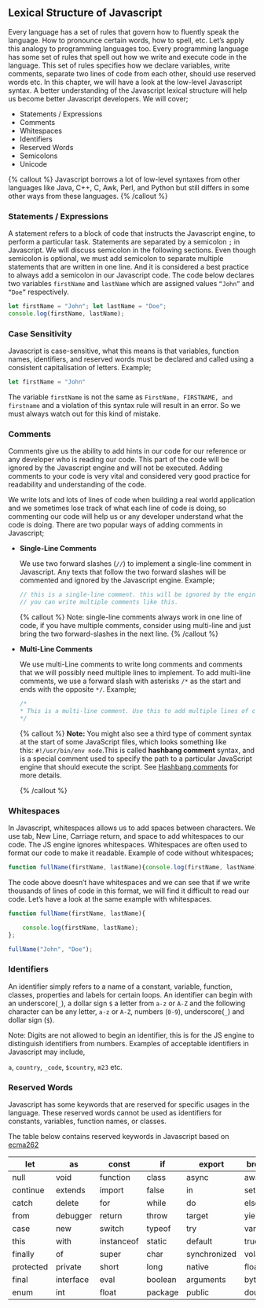 
## **Lexical Structure of Javascript**

Every language has a set of rules that govern how to fluently speak the language. How to pronounce certain words, how to spell, etc. Let’s apply this analogy to programming languages too. Every programming language has some set of rules that spell out how we write and execute code in the language. This set of rules specifies how we declare variables, write comments, separate two lines of code from each other, should use reserved words etc. In this chapter, we will have a look at the low-level Javascript syntax. A better understanding of the Javascript lexical structure will help us become better Javascript developers. We will cover;

- Statements / Expressions
- Comments
- Whitespaces
- Identifiers
- Reserved Words
- Semicolons
- Unicode

{% callout %}
Javascript borrows a lot of low-level syntaxes from other languages like Java, C++, C, Awk, Perl, and Python but still differs in some other ways from these languages.
{% /callout %}

### **Statements / Expressions**

A statement refers to a block of code that instructs the Javascript engine, to perform a particular task. Statements are separated by a semicolon `;` in Javascript. We will discuss semicolon in the following sections. Even though semicolon is optional, we must add semicolon to separate multiple statements that are written in one line. And it is considered a best practice to always add a semicolon in our Javascript code. The code below declares two variables `firstName` and `lastName` which are assigned values `“John”` and `“Doe”` respectively.

```jsx
let firstName = "John"; let lastName = "Doe";
console.log(firstName, lastName);
```

### **Case Sensitivity**

Javascript is case-sensitive, what this means is that variables, function names, identifiers, and reserved words must be declared and called using a consistent capitalisation of letters. Example;

```jsx
let firstName = "John"
```

The variable `firstName` is not the same as `FirstName, FIRSTNAME, and firstname` and a violation of this syntax rule will result in an error. So we must always watch out for this kind of mistake.

### **Comments**

Comments give us the ability to add hints in our code for our reference or any developer who is reading our code. This part of the code will be ignored by the Javascript engine and will not be executed. Adding comments to your code is very vital and considered very good practice for readability and understanding of the code. 

We write lots and lots of lines of code when building a real world application and we sometimes lose track of what each line of code is doing, so commenting our code will help us or any developer understand what the code is doing. There are two popular ways of adding comments in Javascript;

- **Single-Line Comments**
    
    We use two forward slashes  (`//`) to implement a single-line comment in Javascript. Any texts that follow the two forward slashes will be commented and ignored by the Javascript engine. Example;
    
    ```jsx
    // this is a single-line comment. this will be ignored by the engine
    // you can write multiple comments like this.
    ```
    
  {% callout %}
     Note: single-line comments always work in one line of code, if you have multiple comments, consider using multi-line and just bring the two forward-slashes in the next line.
  {% /callout %}    
    
- **Multi-Line Comments**
    
    We use multi-Line comments to write long comments and comments that we will possibly need multiple lines to implement. To add multi-line comments, we use a forward slash with asterisks `/*`  as the start and ends with the opposite `*/`. Example;
    
    ```jsx
    /*
    * This is a multi-line comment. Use this to add multiple lines of comments in * your code.
    */
    ```
    
    {% callout %}
    **Note:** You might also see a third type of comment syntax at the start of some JavaScript files, which looks something like this: `#!/usr/bin/env node`.This is called **hashbang comment** syntax, and is a special comment used to specify the path to a particular JavaScript engine that should execute the script. See [Hashbang comments](https://developer.mozilla.org/en-US/docs/Web/JavaScript/Reference/Lexical_grammar#hashbang_comments) for more details.
    
    {% /callout %}
    

### **Whitespaces**

In Javascript, whitespaces allows us to add spaces between characters. We use tab, New Line, Carriage return, and space to add whitespaces to our code. The JS engine ignores whitespaces. Whitespaces are often used to format our code to make it readable. Example of code without whitespaces;

```jsx
function fullName(firstName, lastName){console.log(firstName, lastName)}; fullName("John", "Doe")
```

The code above doesn’t have whitespaces and we can see that if we write thousands of lines of code in this format, we will find it difficult to read our code. Let’s have a look at the same example with whitespaces.

```jsx
function fullName(firstName, lastName){

	console.log(firstName, lastName);
};

fullName("John", "Doe");
```

### **Identifiers**

An identifier simply refers to a name of a constant, variable, function, classes, properties and labels for certain loops. An identifier can begin with an underscore(`_`), a dollar sign `$` a letter from `a-z` or `A-Z` and the following character can be any letter, `a-z` or `A-Z`, numbers (`0-9`), underscore(`_`) and dollar sign (`$`).

Note: Digits are not allowed to begin an identifier, this is for the JS engine to distinguish identifiers from numbers. Examples of acceptable identifiers in Javascript may include, 

`a`, `country`, `_code`, `$country`, `m23` etc.

### **Reserved Words**

Javascript has some keywords that are reserved for specific usages in the language. These reserved words cannot be used as identifiers for constants, variables, function names, or classes. 

The table below contains reserved keywords in Javascript based on [ecma262](https://tc39.es/ecma262/#sec-intro)

| let | as | const | if | export | break |
| --- | --- | --- | --- | --- | --- |
| null | void | function | class | async | await |
| continue | extends | import | false | in | set |
| catch | delete | for | while | do | else |
| from | debugger | return | throw | target | yield |
| case | new | switch | typeof | try | var |
| this | with | instanceof | static | default | true |
| finally | of | super | char | synchronized | volatile |
| protected | private | short | long | native | float |
| final | interface | eval | boolean | arguments | byte |
| enum | int | float | package | public | double |